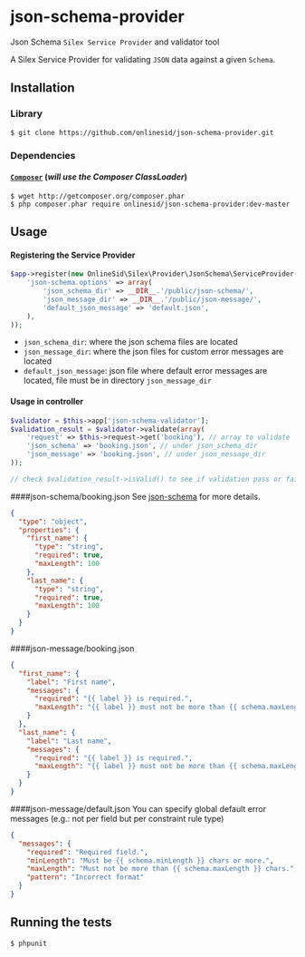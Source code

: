 # json-schema-provider

Json Schema `Silex Service Provider` and validator tool

A Silex Service Provider for validating `JSON` data against a given `Schema`.

## Installation

### Library

    $ git clone https://github.com/onlinesid/json-schema-provider.git

### Dependencies

#### [`Composer`](https://github.com/composer/composer) (*will use the Composer ClassLoader*)

    $ wget http://getcomposer.org/composer.phar
    $ php composer.phar require onlinesid/json-schema-provider:dev-master

## Usage

#### Registering the Service Provider
```php
$app->register(new OnlineSid\Silex\Provider\JsonSchema\ServiceProvider(), array(
    'json-schema.options' => array(
        'json_schema_dir' => __DIR__.'/public/json-schema/',
        'json_message_dir' => __DIR__.'/public/json-message/',
        'default_json_message' => 'default.json',
    ),
));
```

- ``json_schema_dir``: where the json schema files are located
- ``json_message_dir``: where the json files for custom error messages are located
- ``default_json_message``: json file where default error messages are located, file must be in directory ``json_message_dir``

#### Usage in controller

```php
$validator = $this->app['json-schema-validator'];
$validation_result = $validator->validate(array(
    'request' => $this->request->get('booking'), // array to validate
    'json_schema' => 'booking.json', // under json_schema_dir
    'json_message' => 'booking.json', // under json_message_dir
));

// check $validation_result->isValid() to see if validation pass or fail
```
####json-schema/booking.json
See [json-schema](http://json-schema.org/) for more details.
```json
{
  "type": "object",
  "properties": {
    "first_name": {
      "type": "string",
      "required": true,
      "maxLength": 100
    },
    "last_name": {
      "type": "string",
      "required": true,
      "maxLength": 100
    }
  }
}
```
####json-message/booking.json
```json
{
  "first_name": {
    "label": "First name",
    "messages": {
      "required": "{{ label }} is required.",
      "maxLength": "{{ label }} must not be more than {{ schema.maxLength }} characters long."
    }
  },
  "last_name": {
    "label": "Last name",
    "messages": {
      "required": "{{ label }} is required.",
      "maxLength": "{{ label }} must not be more than {{ schema.maxLength }} characters long."
    }
  }
}
```
####json-message/default.json
You can specify global default error messages (e.g.: not per field but per constraint rule type)
```json
{
  "messages": {
    "required": "Required field.",
    "minLength": "Must be {{ schema.minLength }} chars or more.",
    "maxLength": "Must not be more than {{ schema.maxLength }} chars.",
    "pattern": "Incorrect format"
  }
}
```
## Running the tests

    $ phpunit